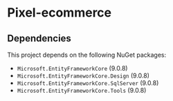 # Pixel-ecommerce

## Dependencies

This project depends on the following NuGet packages:

* `Microsoft.EntityFrameworkCore` (9.0.8)
* `Microsoft.EntityFrameworkCore.Design` (9.0.8)
* `Microsoft.EntityFrameworkCore.SqlServer` (9.0.8)
* `Microsoft.EntityFrameworkCore.Tools` (9.0.8)